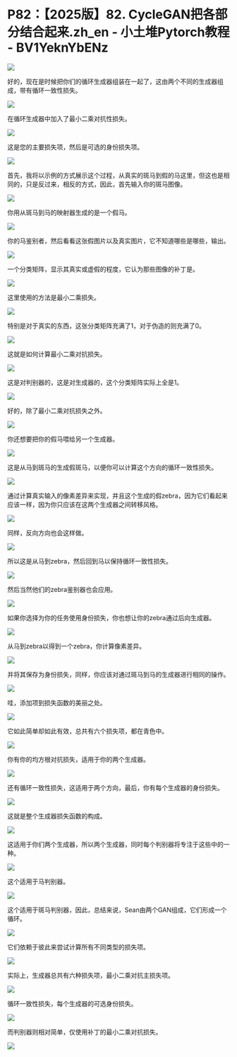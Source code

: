 # P82：【2025版】82. CycleGAN把各部分结合起来.zh_en - 小土堆Pytorch教程 - BV1YeknYbENz

![](img/04f1c5f0d146fcb22fbce9aea7af5827_0.png)

好的，现在是时候把你们的循环生成器组装在一起了，这由两个不同的生成器组成，带有循环一致性损失。

![](img/04f1c5f0d146fcb22fbce9aea7af5827_2.png)

在循环生成器中加入了最小二乘对抗性损失。

![](img/04f1c5f0d146fcb22fbce9aea7af5827_4.png)

这是您的主要损失项，然后是可选的身份损失项。

![](img/04f1c5f0d146fcb22fbce9aea7af5827_6.png)

首先，我将以示例的方式展示这个过程，从真实的斑马到假的马这里，但这也是相同的，只是反过来，相反的方式，因此，首先输入你的斑马图像。



![](img/04f1c5f0d146fcb22fbce9aea7af5827_8.png)

你用从斑马到马的映射器生成的是一个假马。

![](img/04f1c5f0d146fcb22fbce9aea7af5827_10.png)

你的马鉴别者，然后看看这张假图片以及真实图片，它不知道哪些是哪些，输出。

![](img/04f1c5f0d146fcb22fbce9aea7af5827_12.png)

一个分类矩阵，显示其真实或虚假的程度，它认为那些图像的补丁是。

![](img/04f1c5f0d146fcb22fbce9aea7af5827_14.png)

这里使用的方法是最小二乘损失。

![](img/04f1c5f0d146fcb22fbce9aea7af5827_16.png)

特别是对于真实的东西，这张分类矩阵充满了1，对于伪造的则充满了0。

![](img/04f1c5f0d146fcb22fbce9aea7af5827_18.png)

这就是如何计算最小二乘对抗损失。

![](img/04f1c5f0d146fcb22fbce9aea7af5827_20.png)

这是对判别器的，这是对生成器的，这个分类矩阵实际上全是1。

![](img/04f1c5f0d146fcb22fbce9aea7af5827_22.png)

好的，除了最小二乘对抗损失之外。

![](img/04f1c5f0d146fcb22fbce9aea7af5827_24.png)

你还想要把你的假马喂给另一个生成器。

![](img/04f1c5f0d146fcb22fbce9aea7af5827_26.png)

这是从马到斑马的生成假斑马，以便你可以计算这个方向的循环一致性损失。

![](img/04f1c5f0d146fcb22fbce9aea7af5827_28.png)

通过计算真实输入的像素差异来实现，并且这个生成的假zebra，因为它们看起来应该一样，因为你只应该在这两个生成器之间转移风格。



![](img/04f1c5f0d146fcb22fbce9aea7af5827_30.png)

同样，反向方向也会这样做。

![](img/04f1c5f0d146fcb22fbce9aea7af5827_32.png)

所以这是从马到zebra，然后回到马以保持循环一致性损失。

![](img/04f1c5f0d146fcb22fbce9aea7af5827_34.png)

然后当然他们的zebra鉴别器也会应用。

![](img/04f1c5f0d146fcb22fbce9aea7af5827_36.png)

如果你选择为你的任务使用身份损失，你也想让你的zebra通过后向生成器。

![](img/04f1c5f0d146fcb22fbce9aea7af5827_38.png)

从马到zebra以得到一个zebra，你计算像素差异。

![](img/04f1c5f0d146fcb22fbce9aea7af5827_40.png)

并将其保存为身份损失，同样，你应该对通过斑马到马的生成器进行相同的操作。

![](img/04f1c5f0d146fcb22fbce9aea7af5827_42.png)

哇，添加项到损失函数的美丽之处。

![](img/04f1c5f0d146fcb22fbce9aea7af5827_44.png)

它如此简单却如此有效，总共有六个损失项，都在青色中。

![](img/04f1c5f0d146fcb22fbce9aea7af5827_46.png)

你有你的均方根对抗损失，适用于你的两个生成器。

![](img/04f1c5f0d146fcb22fbce9aea7af5827_48.png)

还有循环一致性损失，这适用于两个方向，最后，你有每个生成器的身份损失。

![](img/04f1c5f0d146fcb22fbce9aea7af5827_50.png)

这就是整个生成器损失函数的构成。

![](img/04f1c5f0d146fcb22fbce9aea7af5827_52.png)

这适用于你们两个生成器，所以两个生成器，同时每个判别器将专注于这些中的一种。

![](img/04f1c5f0d146fcb22fbce9aea7af5827_54.png)

这个适用于马判别器。

![](img/04f1c5f0d146fcb22fbce9aea7af5827_56.png)

这个适用于斑马判别器，因此，总结来说，Sean由两个GAN组成，它们形成一个循环。

![](img/04f1c5f0d146fcb22fbce9aea7af5827_58.png)

它们依赖于彼此来尝试计算所有不同类型的损失项。

![](img/04f1c5f0d146fcb22fbce9aea7af5827_60.png)

实际上，生成器总共有六种损失项，最小二乘对抗主损失项。

![](img/04f1c5f0d146fcb22fbce9aea7af5827_62.png)

循环一致性损失，每个生成器的可选身份损失。

![](img/04f1c5f0d146fcb22fbce9aea7af5827_64.png)

而判别器则相对简单，仅使用补丁的最小二乘对抗损失。

![](img/04f1c5f0d146fcb22fbce9aea7af5827_66.png)